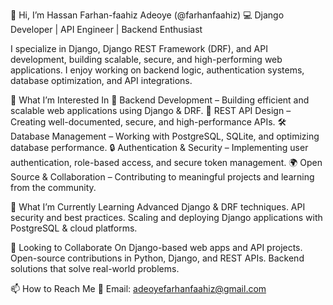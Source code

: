 👋 Hi, I’m Hassan Farhan-faahiz Adeoye (@farhanfaahiz)
💻 Django Developer | API Engineer | Backend Enthusiast

I specialize in Django, Django REST Framework (DRF), and API development, building scalable, secure, and high-performing web applications. I enjoy working on backend logic, authentication systems, database optimization, and API integrations.

👀 What I’m Interested In
🚀 Backend Development – Building efficient and scalable web applications using Django & DRF.
🔗 REST API Design – Creating well-documented, secure, and high-performance APIs.
🛠️ Database Management – Working with PostgreSQL, SQLite, and optimizing database performance.
🔒 Authentication & Security – Implementing user authentication, role-based access, and secure token management.
🌍 Open Source & Collaboration – Contributing to meaningful projects and learning from the community.

🌱 What I’m Currently Learning
Advanced Django & DRF techniques.
API security and best practices.
Scaling and deploying Django applications with PostgreSQL & cloud platforms.

💞️ Looking to Collaborate On
Django-based web apps and API projects.
Open-source contributions in Python, Django, and REST APIs.
Backend solutions that solve real-world problems.

📫 How to Reach Me
📧 Email: adeoyefarhanfaahiz@gmail.com
<!---
farhanfaahiz/farhanfaahiz is a ✨ special ✨ repository because its `README.md` (this file) appears on your GitHub profile.
You can click the Preview link to take a look at your changes.
--->
